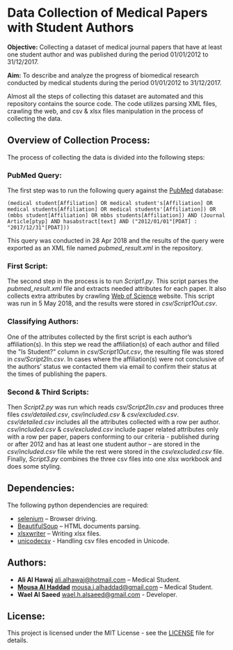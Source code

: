 # Data Collection of Medical Papers with Student Authors

**Objective:** Collecting a dataset of medical journal papers that have at least one student author and was published during the period 01/01/2012 to 31/12/2017.

**Aim:** To describe and analyze the progress of biomedical research conducted by medical students during the period 01/01/2012 to 31/12/2017.

Almost all the steps of collecting this dataset are automated and this repository contains the source code. The code utilizes parsing XML files, crawling the web, and csv & xlsx files manipulation in the process of collecting the data.

## Overview of Collection Process:

The process of collecting the data is divided into the following steps:

### PubMed Query:

The first step was to run the following query against the [PubMed](https://www.ncbi.nlm.nih.gov/pubmed/) database:

```
(medical student[Affiliation] OR medical student's[Affiliation] OR medical students[Affiliation] OR medical students'[Affiliation]) OR (mbbs student[Affiliation] OR mbbs students[Affiliation]) AND (Journal Article[ptyp] AND hasabstract[text] AND ("2012/01/01"[PDAT] : "2017/12/31"[PDAT]))
```

This query was conducted in 28 Apr 2018 and the results of the query were exported as an XML file named *pubmed_result.xml* in the repository.

### First Script:

The second step in the process is to run *Script1.py*. This script parses the *pubmed_result.xml* file and extracts needed attributes for each paper. It also collects extra attributes by crawling [Web of Science](http://www.webofknowledge.com/) website. This script was run in 5 May 2018, and the results were stored in *csv/Script1Out.csv*.

### Classifying Authors:

One of the attributes collected by the first script is each author’s affiliation(s). In this step we read the affiliation(s) of each author and filled the "Is Student?" column in *csv/Script1Out.csv*, the resulting file was stored in *csv/Script2In.csv*. In cases where the affiliation(s) were not conclusive of the authors’ status we contacted them via email to confirm their status at the times of publishing the papers.

### Second & Third Scripts:

Then *Script2.py* was run which reads *csv/Script2In.csv* and produces three files *csv/detailed.csv*, *csv/included.csv* & *csv/excluded.csv*. *csv/detailed.csv* includes all the attributes collected with a row per author. *csv/included.csv* & *csv/excluded.csv* include paper related attributes only with a row per paper, papers conforming to our criteria - published during or after 2012 and has at least one student author – are stored in the *csv/included.csv* file while the rest were stored in the *csv/excluded.csv* file.
Finally, *Script3.py* combines the three csv files into one xlsx workbook and does some styling.

## Dependencies:

The following python dependencies are required:

* [selenium](http://www.seleniumhq.org) – Browser driving.
* [BeautifulSoup](https://www.crummy.com/software/BeautifulSoup/) – HTML documents parsing.
* [xlsxwriter](https://xlsxwriter.readthedocs.io) – Writing xlsx files.
* [unicodecsv](https://github.com/jdunck/python-unicodecsv) - Handling csv files encoded in Unicode.

## Authors:
* **Ali Al Hawaj** <ali.alhawaj@hotmail.com> – Medical Student.
* **[Mousa Al Haddad](https://github.com/MousaAlhaddad)** <mousa.j.alhaddad@gmail.com> – Medical Student.
* **Wael Al Saeed** <wael.h.alsaeed@gmail.com> - Developer.

## License:

This project is licensed under the MIT License - see the [LICENSE](LICENSE) file for details.
